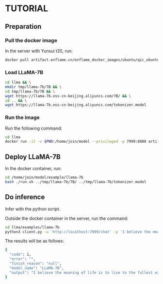 # TUTORIAL

## Preparation

### Pull the docker image

In the server with Yunsui t20, run:

```sh
docker pull artifact.enflame.cn/enflame_docker_images/ubuntu/qic_ubuntu_1804_gcc7:latest
```

### Load LLaMA-7B

```sh
cd llma && \
mkdir tmp/llama-7b/7B && \
cd tmp/llama-7b/7B && \
wget https://llama-7b.oss-cn-beijing.aliyuncs.com/7B/ && \
cd .. && \
wget https://llama-7b.oss-cn-beijing.aliyuncs.com/tokenizer.model
```

### Run the image

Run the following command:

```sh
cd llma
docker run -it -v $PWD:/home/join/model --privileged -p 7999:8080 artifact.enflame.cn/enflame_docker_images/ubuntu/qic_ubuntu_1804_gcc7:latest bash
```

## Deploy LLaMA-7B

In the docker container, run:

```sh
cd /home/join/model/example/llama-7b
bash ./run.sh ../tmp/llama-7b/7B/ ../tmp/llama-7b/tokenizer.model
```

## Do inference

Infer with the python script.

Outside the docker container in the server, run the command:

```sh
cd llma/examples/llama-7b
python3 client.py -u 'http://localhost:7999/chat' -p 'I believe the meaning of life'
```

The results will be as follows:

```sh
{
  "code": 1, 
  "error": "", 
  "finish_reason": "null", 
  "model_name": "LLaMA-7B", 
  "output": "I believe the meaning of life is to live to the fullest extent to help others."
}
```
